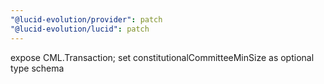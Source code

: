 ```yaml
---
"@lucid-evolution/provider": patch
"@lucid-evolution/lucid": patch
---
```


expose CML.Transaction; set constitutionalCommitteeMinSize as optional type schema
